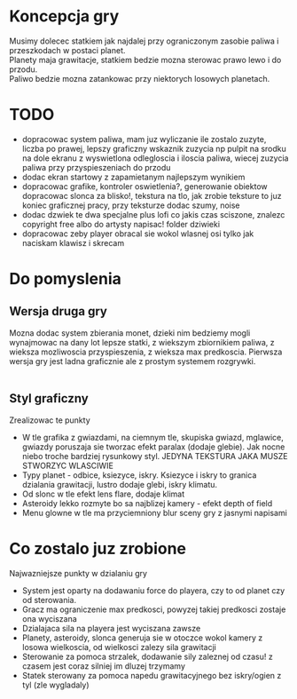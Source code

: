 # Koncepcja gry
Musimy dolecec statkiem jak najdalej przy ograniczonym zasobie paliwa i przeszkodach w postaci planet.<br>
Planety maja grawitacje, statkiem bedzie mozna sterowac prawo lewo i do przodu. <br>
Paliwo bedzie mozna zatankowac przy niektorych losowych planetach. <br>

# TODO
- dopracowac system paliwa, mam juz wyliczanie ile zostalo zuzyte, liczba po prawej, lepszy graficzny wskaznik zuzycia np pulpit na srodku na dole ekranu z wyswietlona odlegloscia i iloscia paliwa, wiecej zuzycia paliwa przy przyspieszeniach do przodu
- dodac ekran startowy z zapamietanym najlepszym wynikiem
- dopracowac grafike, kontroler oswietlenia?, generowanie obiektow dopracowac slonca za blisko!, tekstura na tlo, jak zrobie teksture to juz koniec graficznej pracy, przy teksturze dodac szumy, noise
- dodac dzwiek te dwa specjalne plus lofi co jakis czas sciszone, znalezc copyright free albo do artysty napisac! folder dziwieki
- dopracowac zeby player obracal sie wokol wlasnej osi tylko jak naciskam klawisz i skrecam


# Do pomyslenia
## Wersja druga gry
Mozna dodac system zbierania monet, dzieki nim bedziemy mogli wynajmowac na dany lot lepsze statki, z wiekszym zbiornikiem paliwa, z wieksza mozliwoscia przyspieszenia, z wieksza max predkoscia. Pierwsza wersja gry jest ladna graficznie ale z prostym systemem rozgrywki. <br><br>

## Styl graficzny
Zrealizowac te punkty
- W tle grafika z gwiazdami, na ciemnym tle, skupiska gwiazd, mglawice, gwiazdy poruszaja sie tworzac efekt paralax (dodaje glebie). Jak nocne niebo troche bardziej rysunkowy styl. JEDYNA TEKSTURA JAKA MUSZE STWORZYC WLASCIWIE
- Typy planet - odbice, ksiezyce, iskry. Ksiezyce i iskry to granica dzialania grawitacji, lustro dodaje glebi, iskry klimatu.
- Od slonc w tle efekt lens flare, dodaje klimat
- Asteroidy lekko rozmyte bo sa najblizej kamery - efekt depth of field
- Menu glowne w tle ma przyciemniony blur sceny gry z jasnymi napisami

# Co zostalo juz zrobione
Najwazniejsze punkty w dzialaniu gry
- System jest oparty na dodawaniu force do playera, czy to od planet czy od sterowania.
- Gracz ma ograniczenie max predkosci, powyzej takiej predkosci zostaje ona wyciszana
- Dzialajaca sila na playera jest wyciszana zawsze
- Planety, asteroidy, slonca generuja sie w otoczce wokol kamery z losowa wielkoscia, od wielkosci zalezy sila grawitacji
- Sterowanie za pomoca strzalek, dodawanie sily zaleznej od czasu! z czasem jest coraz silniej im dluzej trzymamy
- Statek sterowany za pomoca napedu grawitacyjnego bez iskry/ogien z tyl (zle wygladaly)
